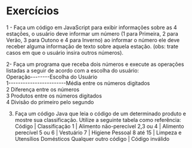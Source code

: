 # Exercícios

1 - Faça um código em JavaScript para exibir informações sobre as 4 estações, o usuário deve informar um número (1 para Primeira, 2 para Verão, 3 para Outono e 4 para Inverno) ao informar o número ele deve receber alguma informação de texto sobre aquela estação. (obs: trate casos em que o usuário insira outros números).

2- Faça um programa que receba dois números e execute as operações listadas a seguir de acordo com a escolha do usuário: 
<br>Operação--------Escolha do Usuário 
<br>1------------------------Média entre os números digitados
<br>2               Diferença entre os números
<br>3               Produtos entre os números digitados
<br>4               Divisão do primeiro pelo segundo

3.	Faça um código Java que leia o código de um determinado produto e mostre sua classificação. Utilize a seguinte tabela como referência:
 Código                     | Classificação
   1                        |   Alimento não-perecível
   2,3 ou 4                 |   Alimento perecível
   5 ou 6                   |   Vestuário
   7                        |   Higiene Pessoal
   8 até 15                 |   Limpeza e Utensílios Domésticos
   Qualquer outro código    | Código inválido

